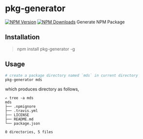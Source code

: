 # pkg-generator
[![NPM Version](http://img.shields.io/npm/v/pkg-generator.svg?style=flat)](https://www.npmjs.org/package/pkg-generator)
[![NPM Downloads](https://img.shields.io/npm/dm/pkg-generator.svg?style=flat)](https://www.npmjs.org/package/pkg-generator)
Generate  NPM Package

## Installation

> npm install pkg-generator -g

## Usage

```bash
# create a package directory named `mds` in current directory
pkg-generator mds
```
which produces directory as follows,

``` 
✍ tree -a mds
mds
├── .npmignore
├── .travis.yml
├── LICENSE
├── README.md
└── package.json

0 directories, 5 files
``` 
